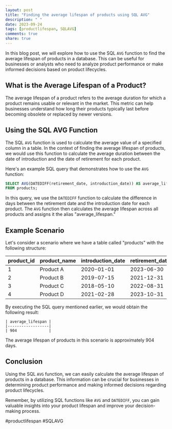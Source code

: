 ```yaml
---
layout: post
title: "Finding the average lifespan of products using SQL AVG"
description: " "
date: 2023-09-24
tags: [productlifespan, SQLAVG]
comments: true
share: true
---
```


In this blog post, we will explore how to use the SQL `AVG` function to find the average lifespan of products in a database. This can be useful for businesses or analysts who need to analyze product performance or make informed decisions based on product lifecycles.

## What is the Average Lifespan of a Product?

The average lifespan of a product refers to the average duration for which a product remains usable or relevant in the market. This metric can help businesses understand how long their products typically last before becoming obsolete or replaced by newer versions.

## Using the SQL AVG Function

The SQL `AVG` function is used to calculate the average value of a specified column in a table. In the context of finding the average lifespan of products, we would use this function to calculate the average duration between the date of introduction and the date of retirement for each product.

Here's an example SQL query that demonstrates how to use the `AVG` function:

```sql
SELECT AVG(DATEDIFF(retirement_date, introduction_date)) AS average_lifespan
FROM products;
```

In this query, we use the `DATEDIFF` function to calculate the difference in days between the retirement date and the introduction date for each product. The `AVG` function then calculates the average lifespan across all products and assigns it the alias "average_lifespan."

## Example Scenario

Let's consider a scenario where we have a table called "products" with the following structure:

| product_id | product_name  | introduction_date | retirement_date |
|------------|---------------|-------------------|-----------------|
| 1          | Product A     | 2020-01-01        | 2023-06-30      |
| 2          | Product B     | 2019-07-15        | 2021-12-31      |
| 3          | Product C     | 2018-05-10        | 2022-08-31      |
| 4          | Product D     | 2021-02-28        | 2023-10-31      |

By executing the SQL query mentioned earlier, we would obtain the following result:

```
| average_lifespan |
|------------------|
| 904              |
```

The average lifespan of products in this scenario is approximately 904 days.

## Conclusion

Using the SQL `AVG` function, we can easily calculate the average lifespan of products in a database. This information can be crucial for businesses in determining product performance and making informed decisions regarding product lifecycles.

Remember, by utilizing SQL functions like `AVG` and `DATEDIFF`, you can gain valuable insights into your product lifespan and improve your decision-making process.

#productlifespan #SQLAVG